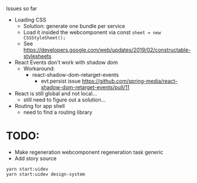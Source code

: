Issues so far
- Loading CSS
    - Solution: generate one bundle per service
    - Load it insided the webcomponent via const `sheet = new CSSStyleSheet();`
    - See https://developers.google.com/web/updates/2019/02/constructable-stylesheets
- React Events don't work with shadow dom
    - Workaround: 
        - react-shadow-dom-retarget-events
            - evt.persist issue https://github.com/spring-media/react-shadow-dom-retarget-events/pull/11
- React is still global and not local...
    - still need to figure out a solution...
- Routing for app shell 
    - need to find a routing library


# TODO:
- Make regeneration webcomponent regeneration task generic
- Add story source

```
yarn start:uidev
yarn start:uidev design-system
```
